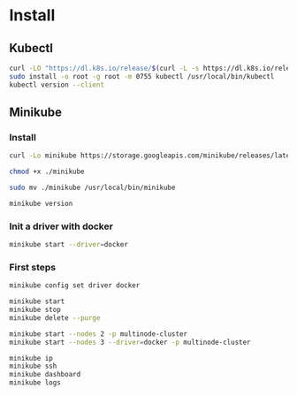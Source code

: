 # Install

## Kubectl

```bash
curl -LO "https://dl.k8s.io/release/$(curl -L -s https://dl.k8s.io/release/stable.txt)/bin/linux/amd64/kubectl"
sudo install -o root -g root -m 0755 kubectl /usr/local/bin/kubectl
kubectl version --client
```

## Minikube

### Install

```bash
curl -Lo minikube https://storage.googleapis.com/minikube/releases/latest/minikube-linux-amd64

chmod +x ./minikube

sudo mv ./minikube /usr/local/bin/minikube

minikube version
```

### Init a driver with docker

```bash
minikube start --driver=docker
```

### First steps

```bash
minikube config set driver docker 

minikube start
minikube stop
minikube delete --purge

minikube start --nodes 2 -p multinode-cluster
minikube start --nodes 3 --driver=docker -p multinode-cluster
```

```bash
minikube ip
minikube ssh
minikube dashboard
minikube logs
```

